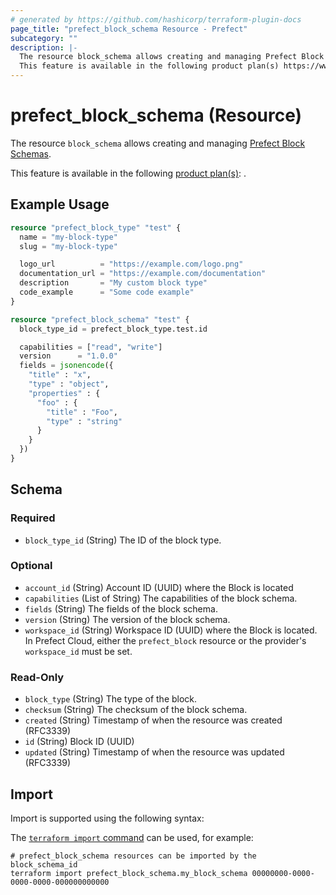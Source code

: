 ```yaml
---
# generated by https://github.com/hashicorp/terraform-plugin-docs
page_title: "prefect_block_schema Resource - Prefect"
subcategory: ""
description: |-
  The resource block_schema allows creating and managing Prefect Block Schemas https://docs.prefect.io/latest/concepts/blocks/.
  This feature is available in the following product plan(s) https://www.prefect.io/pricing: .
---
```


# prefect_block_schema (Resource)

The resource `block_schema` allows creating and managing [Prefect Block Schemas](https://docs.prefect.io/latest/concepts/blocks/).

This feature is available in the following [product plan(s)](https://www.prefect.io/pricing): .

## Example Usage

```terraform
resource "prefect_block_type" "test" {
  name = "my-block-type"
  slug = "my-block-type"

  logo_url          = "https://example.com/logo.png"
  documentation_url = "https://example.com/documentation"
  description       = "My custom block type"
  code_example      = "Some code example"
}

resource "prefect_block_schema" "test" {
  block_type_id = prefect_block_type.test.id

  capabilities = ["read", "write"]
  version      = "1.0.0"
  fields = jsonencode({
    "title" : "x",
    "type" : "object",
    "properties" : {
      "foo" : {
        "title" : "Foo",
        "type" : "string"
      }
    }
  })
}
```

<!-- schema generated by tfplugindocs -->
## Schema

### Required

- `block_type_id` (String) The ID of the block type.

### Optional

- `account_id` (String) Account ID (UUID) where the Block is located
- `capabilities` (List of String) The capabilities of the block schema.
- `fields` (String) The fields of the block schema.
- `version` (String) The version of the block schema.
- `workspace_id` (String) Workspace ID (UUID) where the Block is located. In Prefect Cloud, either the `prefect_block` resource or the provider's `workspace_id` must be set.

### Read-Only

- `block_type` (String) The type of the block.
- `checksum` (String) The checksum of the block schema.
- `created` (String) Timestamp of when the resource was created (RFC3339)
- `id` (String) Block ID (UUID)
- `updated` (String) Timestamp of when the resource was updated (RFC3339)

## Import

Import is supported using the following syntax:

The [`terraform import` command](https://developer.hashicorp.com/terraform/cli/commands/import) can be used, for example:

```shell
# prefect_block_schema resources can be imported by the block_schema_id
terraform import prefect_block_schema.my_block_schema 00000000-0000-0000-0000-000000000000
```
